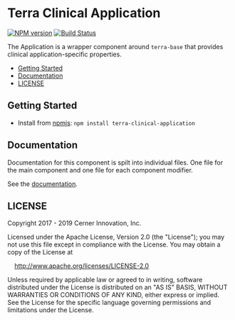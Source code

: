 # Terra Clinical Application


[![NPM version](https://badgen.net/npm/v/terra-clinical-application)](https://www.npmjs.org/package/terra-clinical-application)
[![Build Status](https://badgen.net/travis/cerner/terra-clinical)](https://travis-ci.com/cerner/terra-clinical)

The Application is a wrapper component around `terra-base` that provides clinical application-specific properties.

- [Getting Started](#getting-started)
- [Documentation](#documentation)
- [LICENSE](#license)

## Getting Started

- Install from [npmjs](https://www.npmjs.com): `npm install terra-clinical-application`

## Documentation

Documentation for this component is spilt into individual files.
One file for the main component and one file for each component modifier.

See the [documentation](docs/).

## LICENSE

Copyright 2017 - 2019 Cerner Innovation, Inc.

Licensed under the Apache License, Version 2.0 (the "License"); you may not use this file except in compliance with the License. You may obtain a copy of the License at

&nbsp;&nbsp;&nbsp;&nbsp;http://www.apache.org/licenses/LICENSE-2.0

Unless required by applicable law or agreed to in writing, software distributed under the License is distributed on an "AS IS" BASIS, WITHOUT WARRANTIES OR CONDITIONS OF ANY KIND, either express or implied. See the License for the specific language governing permissions and limitations under the License.
